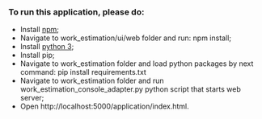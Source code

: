 ### To run this application, please do:
- Install [npm](https://www.npmjs.com/get-npm);
- Navigate to work_estimation/ui/web folder and run: npm install;
- Install [python 3](https://www.python.org/downloads/);
- Install pip;
- Navigate to work_estimation folder and load python packages by next command: pip install requirements.txt
- Navigate to work_estimation folder and run work_estimation_console_adapter.py python script that starts web server;
- Open http://localhost:5000/application/index.html.